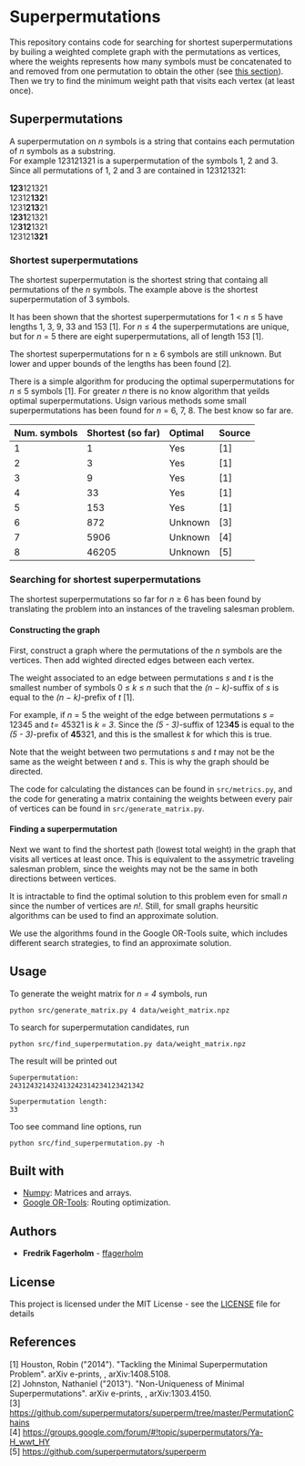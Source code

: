 
# Superpermutations
This repository contains code for searching for shortest superpermutations by builing a weighted complete graph with the permutations as vertices, where the weights represents how many symbols must be concatenated to and removed from one permutation to obtain the other (see 
[this section](#constructing-the-graph)). Then we try to find the minimum weight path that visits each vertex (at least once).

## Superpermutations
A superpermutation on *n* symbols is a string that contains each permutation of *n* symbols as a substring.   
For example 123121321 is a superpermutation of the symbols 1, 2 and 3. Since all permutations of 
1, 2 and 3  are contained in 123121321:

**123**121321  
12312**132**1  
1231**213**21  
1**231**21321  
12**312**1321  
123121**321**  

### Shortest superpermutations

The shortest superpermutation is the shortest string that containg all permutations of the *n* symbols. The example above is the shortest superpermutation of 3 symbols.  

It has been shown that the shortest superpermutations for 1 < *n* &#8804; 5 have lengths 1, 3, 9, 33 and 153 [1]. For *n* &#8804; 4 the superpermutations are unique, but for *n* = 5 there are eight superpermutations, all of length 153 [1].  

The shortest superpermutations for n &#8805; 6 symbols are still unknown. But lower and upper bounds of the lengths has been found [2].

There is a simple algorithm for producing the optimal superpermutations for *n* &#8804; 5 symbols [1]. For 
greater *n* there is no know algorithm that yeilds optimal superpermutations. Usign various methods some small superpermutations has been found for *n* = 6, 7, 8. The
best know so far are. 

| Num. symbols  | Shortest (so far) | Optimal | Source |
| ------------- |:------------------|:--------|:-------|
| 1             | 1                 | Yes     | [1]    |
| 2             | 3                 | Yes     | [1]    |
| 3             | 9                 | Yes     | [1]    |
| 4             | 33                | Yes     | [1]    |
| 5             | 153               | Yes     | [1]    |
| 6             | 872               | Unknown | [3]    |
| 7             | 5906              | Unknown | [4]    |
| 8             | 46205             | Unknown | [5]    |


### Searching for shortest superpermutations
The shortest superpermutations so far for *n* &#8805; 6 has been found by translating the problem into an instances of the traveling salesman problem. 

#### Constructing the graph
First, construct a graph where the permutations of the *n* symbols are the vertices. Then add wighted directed edges between each vertex.  

The weight associated to an edge between permutations *s* and *t* is the smallest number of symbols 0 &#8804; *k* &#8804; *n* such that the *(n − k)*-suffix of *s* is equal
to the *(n − k)*-prefix of *t* [1]. 

For example, if *n* = 5 the weight of the edge between permutations *s =* 12345 and *t=* 45321 is *k = 3*. Since the *(5 - 3)*-suffix of 123**45** is equal to the *(5 - 3)*-prefix of **45**321, and this is the smallest *k* for which this is true.

Note that the weight between two permutations *s* and *t* may not be the same as the weight between *t* and *s*. This is why the graph should be directed.

The code for calculating the distances can be found in `src/metrics.py`, and the code for generating a matrix containing the weights between every pair of vertices can be found in `src/generate_matrix.py`.

#### Finding a superpermutation
Next we want to find the shortest path (lowest total weight) in the graph that visits all vertices at least once. This is equivalent to the assymetric traveling salesman problem, since the weights may not be the same in both directions between vertices.

It is intractable to find the optimal solution to this problem even for small *n* since the number of vertices are *n!*. Still, for small graphs heursitic algorithms can be used to find an approximate solution.

We use the algorithms found in the Google OR-Tools suite, which includes different search strategies, to find an approximate solution. 

## Usage
To generate the weight matrix for *n = 4* symbols, run 
```
python src/generate_matrix.py 4 data/weight_matrix.npz
```

To search for superpermutation candidates, run
```
python src/find_superpermutation.py data/weight_matrix.npz
```
The result will be printed out
```
Superpermutation:
243124321432413242314234123421342

Superpermutation length:
33
```

Too see command line options, run  
```
python src/find_superpermutation.py -h
```

## Built with
* [Numpy](http://www.numpy.org/): Matrices and arrays.
* [Google OR-Tools](https://developers.google.com/optimization/): Routing optimization.

## Authors

* **Fredrik Fagerholm** - [ffagerholm](https://github.com/ffagerholm)

## License

This project is licensed under the MIT License - see the [LICENSE](LICENSE) file for details

## References

[1] Houston, Robin ("2014"). "Tackling the Minimal Superpermutation Problem". arXiv e-prints, , arXiv:1408.5108.  
[2] Johnston, Nathaniel ("2013"). "Non-Uniqueness of Minimal Superpermutations". arXiv e-prints, , arXiv:1303.4150.  
[3] https://github.com/superpermutators/superperm/tree/master/PermutationChains  
[4] https://groups.google.com/forum/#!topic/superpermutators/Ya-H_wwt_HY  
[5] https://github.com/superpermutators/superperm  